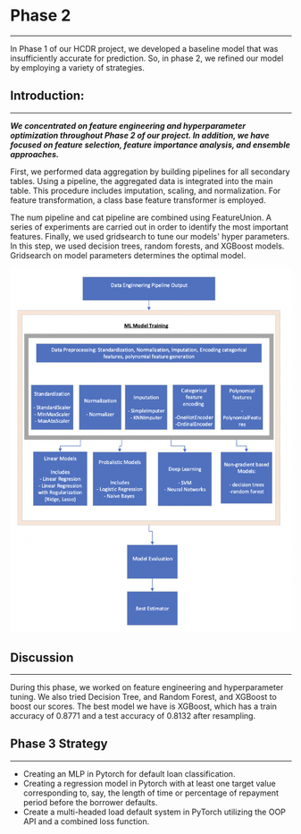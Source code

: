 # Phase 2

---

In Phase 1 of our HCDR project, we developed a baseline model that was
insufficiently accurate for prediction. So, in phase 2, we refined our model by
employing a variety of strategies.

## Introduction:

---

***We concentrated on feature engineering and
hyperparameter optimization throughout Phase 2 of our project. In addition, we
have focused on feature selection, feature importance analysis, and ensemble
approaches.***

First, we performed data aggregation by building pipelines for all
secondary tables. Using a pipeline, the aggregated data is integrated into the
main table. This procedure includes imputation, scaling, and normalization. For
feature transformation, a class base feature transformer is employed.

The num pipeline and cat pipeline are combined using FeatureUnion. A series of
experiments are carried out in order to identify the most important features.
Finally, we used gridsearch to tune our models' hyper parameters. In this step,
we used decision trees, random forests, and XGBoost models. Gridsearch on model
parameters determines the optimal model.

![pipeline](../assets/ml-pipeline.png)

## Discussion

---

During this phase, we worked on feature engineering and hyperparameter tuning.
We also tried Decision Tree, and Random Forest, and XGBoost to boost our scores. The
best model we have is XGBoost, which has a train accuracy of 0.8771 and a test
accuracy of 0.8132 after resampling.

## Phase 3 Strategy

---

+ Creating an MLP in Pytorch for default loan classification. 
+ Creating a regression model in Pytorch with at least one target value corresponding to,
say, the length of time or percentage of repayment period before the borrower
defaults.
+ Create a multi-headed load default system in PyTorch utilizing the OOP API and
a combined loss function.
